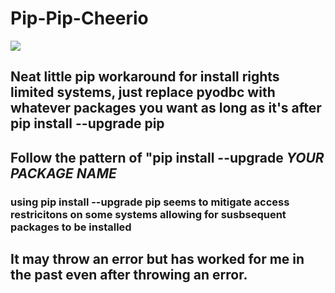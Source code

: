 # Pip-Pip-Cheerio

<img src="https://c1.staticflickr.com/4/3415/4621962789_e6568646b0.jpg" align="middle">  

## Neat little pip workaround for install rights limited systems, just replace pyodbc with whatever packages you want as long as it's after pip install --upgrade pip

## Follow the pattern of "pip install --upgrade *YOUR PACKAGE NAME*
### using pip install --upgrade pip seems to mitigate access restricitons on some systems allowing for susbsequent packages to be installed
## It may throw an error but has worked for me in the past even after throwing an error.
